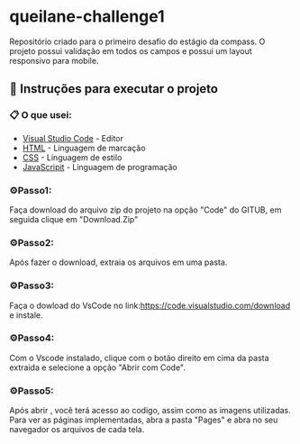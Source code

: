 # queilane-challenge1

Repositório criado para o primeiro desafio do estágio da compass.
O projeto possui validação em todos os campos e possui um layout responsivo para mobile.


## 🚀 Instruções para executar o projeto

### 📋 O que usei:

- [Visual Studio Code](https://code.visualstudio.com/download) - Editor
- [HTML](https://developer.mozilla.org/pt-BR/docs/Web/HTML) - Linguagem de marcação
- [CSS](https://developer.mozilla.org/pt-BR/docs/Web/CSS) - Linguagem de estilo
- [JavaScripit](https://developer.mozilla.org/pt-BR/docs/Web/JavaScript) - Linguagem de programação

### ⚙️Passo1:

Faça download do arquivo zip do projeto na opção "Code" do GITUB, em seguida clique em "Download.Zip"

### ⚙️Passo2:

Após fazer o download, extraia os arquivos em uma pasta.

### ⚙️Passo3:

Faça o dowload do VsCode no link:https://code.visualstudio.com/download e instale.

### ⚙️Passo4:

Com o Vscode instalado, clique com o botão direito em cima da pasta extraida e selecione a opção "Abrir com Code".

### ⚙️Passo5:

Após abrir , você terá acesso ao codigo, assim como as imagens utilizadas.
Para ver as páginas implementadas, abra a pasta "Pages" e abra no seu navegador os arquivos de cada tela.

